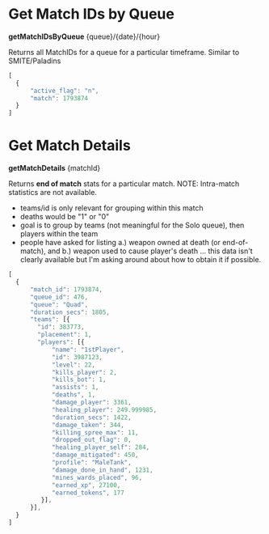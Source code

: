 # Get Match IDs by Queue 
**getMatchIDsByQueue** {queue}/{date}/{hour}

Returns all MatchIDs for a queue for a particular timeframe.  Similar to SMITE/Paladins

```js
[
  {
      "active_flag": "n",
      "match": 1793874     
  }
]
```

# Get Match Details
**getMatchDetails** {matchId}

Returns <b>end of match</b> stats for a particular match.  NOTE: Intra-match statistics are not available.
  - teams/id is only relevant for grouping within this match
  - deaths would be "1" or "0"
  - goal is to group by teams (not meaningful for the Solo queue), then players within the team
  - people have asked for listing a.) weapon owned at death (or end-of-match), and b.) weapon used to cause player's death ... this data isn't clearly available but I'm asking around about how to obtain it if possible.

```js
[
  {   
      "match_id": 1793874,
      "queue_id": 476,
      "queue": "Quad",
      "duration_secs": 1805,
      "teams": [{
        "id": 383773,
        "placement": 1,
        "players": [{
            "name": "1stPlayer",
            "id": 3987123,
            "level": 22,
            "kills_player": 2,
            "kills_bot": 1,
            "assists": 1,
            "deaths", 1,
            "damage_player": 3361,
            "healing_player": 249.999985,            
            "duration_secs": 1422,
            "damage_taken": 344,
            "killing_spree_max": 11,
            "dropped_out_flag": 0,
            "healing_player_self": 284,
            "damage_mitigated": 450,
            "profile": "MaleTank",
            "damage_done_in_hand", 1231,
            "mines_wards_placed", 96,
            "earned_xp", 27100,
            "earned_tokens", 177
         }],  
      }],     
  }
]
```
